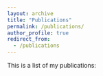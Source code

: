 ```yaml
---
layout: archive
title: "Publications"
permalink: /publications/
author_profile: true
redirect_from:
  - /publications
---
```


This is a list of my publications: 

